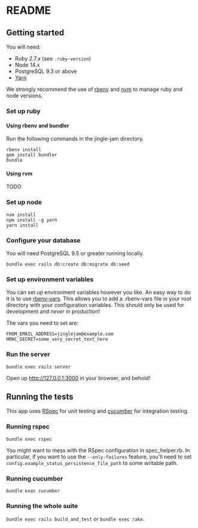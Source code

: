 # README

## Getting started

You will need:

* Ruby 2.7.x (see `.ruby-version`)
* Node 14.x
* PostgreSQL 9.3 or above
* [Yarn](https://yarnpkg.com/getting-started/install)

We strongly recommend the use of [rbenv](https://github.com/rbenv/rbenv) and [nvm](https://github.com/nvm-sh/nvm) to manage ruby and node versions.

### Set up ruby

#### Using rbenv and bundler

Run the following commands in the jingle-jam directory.

    rbenv install
    gem install bundler
    bundle

#### Using rvm

TODO

### Set up node

    nvm install
    npm install -g yarn
    yarn install

### Configure your database

You will need PostgreSQL 9.5 or greater running locally.

    bundle exec rails db:create db:migrate db:seed

### Set up environment variables

You can set up environment variables however you like. An easy way to do it is to use [rbenv-vars](https://github.com/rbenv/rbenv-vars). This allows you to add a .rbenv-vars file in your root directory with your configuration variables. This should only be used for development and *never* in production!

The vars you need to set are:

    FROM_EMAIL_ADDRESS=jinglejam@example.com
    HMAC_SECRET=some_very_secret_text_here

### Run the server

    bundle exec rails server

Open up http://127.0.0.1:3000 in your browser, and behold!

## Running the tests

This app uses [RSpec](https://rspec.info) for unit testing and [cucumber](https://cucumber.io) for integration testing.

### Running rspec

`bundle exec rspec`

You might want to mess with the RSpec configuration in spec_helper.rb. In particular, if you want to use the `--only-failures` feature, you'll need to set `config.example_status_persistence_file_path` to some writable path.

### Running cucumber

`bundle exec cucumber`

### Running the whole suite

`bundle exec rails build_and_test` or `bundle exec rake`.
